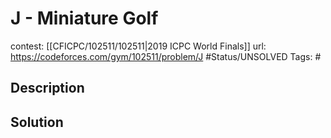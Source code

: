 # J - Miniature Golf

contest: [[CFICPC/102511/102511|2019 ICPC World Finals]]
url: https://codeforces.com/gym/102511/problem/J
#Status/UNSOLVED
Tags: #

## Description

## Solution

